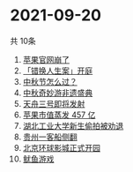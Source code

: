 # 2021-09-20
  共 10条

  <!-- BEGIN -->
  <!-- 最后更新时间:Mon Sep 20 2021 03:11:05 GMT+0000 (Coordinated Universal Time) -->
  1. [苹果官网崩了](https://www.zhihu.com/search?q=苹果官网)
1. [「错换人生案」开庭](https://www.zhihu.com/search?q=错换人生案)
1. [中秋节怎么过？](https://www.zhihu.com/search?q=中秋节怎么过)
1. [中秋奇妙游非遗盛典](https://www.zhihu.com/search?q=中秋奇妙游)
1. [天舟三号即将发射](https://www.zhihu.com/search?q=天舟三号)
1. [苹果市值蒸发 457 亿](https://www.zhihu.com/search?q=苹果市值)
1. [湖北工业大学新生偷拍被劝退](https://www.zhihu.com/search?q=湖北工业大学)
1. [贵州一客船侧翻](https://www.zhihu.com/search?q=贵州客船侧翻)
1. [北京环球影城正式开园](https://www.zhihu.com/search?q=北京环球影城)
1. [鱿鱼游戏](https://www.zhihu.com/search?q=鱿鱼游戏)
  <!-- END -->
  
